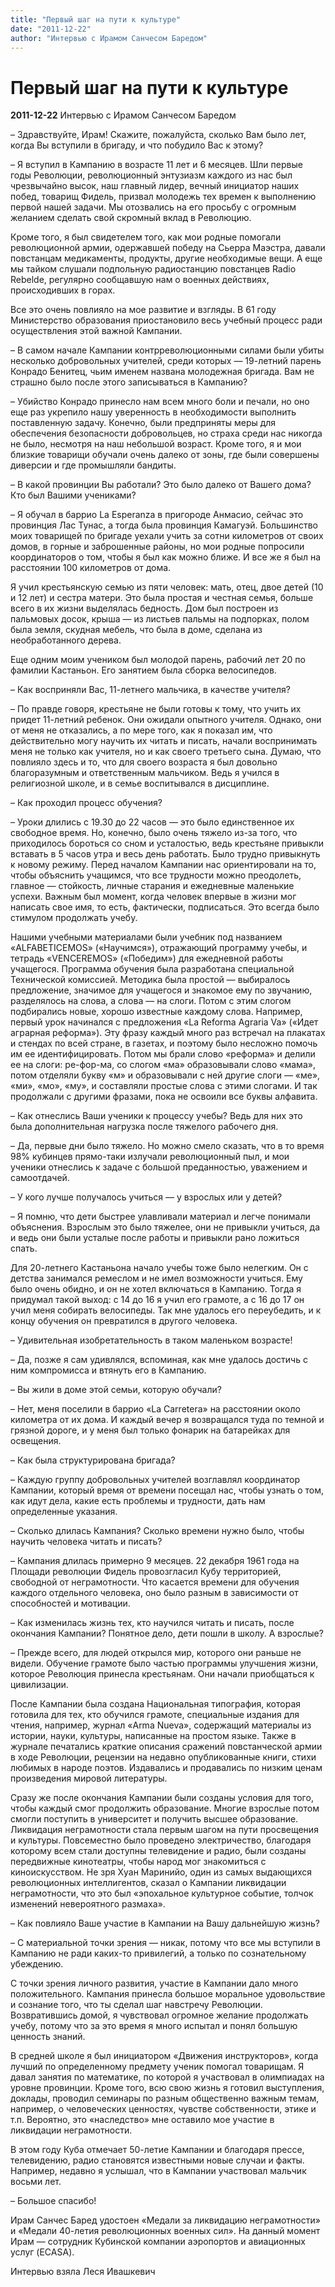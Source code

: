 ```yaml
---
title: "Первый шаг на пути к культуре"
date: "2011-12-22"
author: "Интервью с Ирамом Санчесом Баредом"
---
```


# Первый шаг на пути к культуре

**2011-12-22** Интервью с Ирамом Санчесом Баредом

–  Здравствуйте, Ирам! Скажите, пожалуйста, сколько Вам было лет, когда Вы вступили в бригаду, и что побудило Вас к этому?

–  Я вступил в Кампанию в возрасте 11 лет и 6 месяцев. Шли первые годы Революции, революционный энтузиазм каждого из нас был чрезвычайно высок, наш главный лидер, вечный инициатор наших побед, товарищ Фидель, призвал молодежь тех времен к выполнению первой нашей задачи. Мы отозвались на его просьбу с огромным желанием сделать свой скромный вклад в Революцию.



Кроме того, я был свидетелем того, как мои родные помогали революционной армии, одержавшей победу на Сьерра Маэстра, давали повстанцам медикаменты, продукты, другие необходимые вещи. А еще мы тайком слушали подпольную радиостанцию повстанцев Radio Rebelde, регулярно сообщавшую нам о военных действиях, происходивших в горах.

Все это очень повлияло на мое развитие и взгляды. В 61 году Министерство образования приостановило весь учебный процесс ради осуществления этой важной Кампании.

–  В самом начале Кампании контрреволюционными силами были убиты несколько добровольных учителей, среди которых — 19-летний парень Конрадо Бенитец, чьим именем названа молодежная бригада. Вам не страшно было после этого записываться в Кампанию?

–  Убийство Конрадо принесло нам всем много боли и печали, но оно еще раз укрепило нашу уверенность в необходимости выполнить поставленную задачу. Конечно, были предприняты меры для обеспечения безопасности добровольцев, но страха среди нас никогда не было, несмотря на наш небольшой возраст. Кроме того, я и мои близкие товарищи обучали очень далеко от зоны, где были совершены диверсии и где промышляли бандиты.

–  В какой провинции Вы работали? Это было далеко от Вашего дома? Кто был Вашими учениками?

–  Я обучал в баррио La Esperanza в пригороде Анмасио, сейчас это провинция Лас Тунас, а тогда была провинция Камагуэй. Большинство моих товарищей по бригаде уехали учить за сотни километров от своих домов, в горные и заброшенные районы, но мои родные попросили координаторов о том, чтобы я был как можно ближе. И все же я был на расстоянии 100 километров от дома.

Я учил крестьянскую семью из пяти человек: мать, отец, двое детей (10 и 12 лет) и сестра матери. Это была простая и честная семья, больше всего в их жизни выделялась бедность. Дом был построен из пальмовых досок, крыша — из листьев пальмы на подпорках, полом была земля, скудная мебель, что была в доме, сделана из необработанного дерева.

Еще одним моим учеником был молодой парень, рабочий лет 20 по фамилии Кастаньон. Его занятием была сборка велосипедов.

–  Как восприняли Вас, 11-летнего мальчика, в качестве учителя? 

–  По правде говоря, крестьяне не были готовы к тому, что учить их придет 11-летний ребенок. Они ожидали опытного учителя. Однако, они от меня не отказались, а по мере того, как я показал им, что действительно могу научить их читать и писать, начали воспринимать меня не только как учителя, но и как своего третьего сына. Думаю, что повлияло здесь и то, что для своего возраста я был довольно благоразумным и ответственным мальчиком. Ведь я учился в религиозной школе, и в семье воспитывался в дисциплине.



–  Как проходил процесс обучения?

–  Уроки длились с 19.30 до 22 часов — это было единственное их свободное время. Но, конечно, было очень тяжело из-за того, что приходилось бороться со сном и усталостью, ведь крестьяне привыкли вставать в 5 часов утра и весь день работать. Было трудно привыкнуть к новому режиму. Перед началом Кампании нас ориентировали на то, чтобы объяснить учащимся, что все трудности можно преодолеть, главное — стойкость, личные старания и ежедневные маленькие успехи. Важным был момент, когда человек впервые в жизни мог написать свое имя, то есть, фактически, подписаться. Это всегда было стимулом продолжать учебу.

Нашими учебными материалами были учебник под названием «ALFABETICEMOS» («Научимся»), отражающий программу учебы, и тетрадь «VENCEREMOS» («Победим») для ежедневной работы учащегося. Программа обучения была разработана специальной Технической комиссией. Методика была простой — выбиралось предложение, значимое для учащегося и знакомое ему по звучанию, разделялось на слова, а слова — на слоги. Потом с этим слогом подбирались новые, хорошо известные каждому слова. Например, первый урок начинался с предложения «La Reforma Agraria Va» («Идет аграрная реформа»). Эту фразу каждый много раз встречал на плакатах и стендах по всей стране, в газетах, и поэтому было несложно помочь им ее идентифицировать. Потом мы брали слово «реформа» и делили ее на слоги: ре-фор-ма, со слогом «ма» образовывали слово «мама», потом отделяли букву «м» и образовывали с ней другие слоги — «ме», «ми», «мо», «му», и составляли простые слова с этими слогами. И так продолжали с другими фразами, пока не освоили все буквы алфавита.

–  Как отнеслись Ваши ученики к процессу учебы? Ведь для них это была дополнительная нагрузка после тяжелого рабочего дня.

–  Да, первые дни было тяжело. Но можно смело сказать, что в то время 98% кубинцев прямо-таки излучали революционный пыл, и мои ученики отнеслись к задаче с большой преданностью, уважением и самоотдачей.

–  У кого лучше получалось учиться — у взрослых или у детей?

–  Я помню, что дети быстрее улавливали материал и легче понимали объяснения. Взрослым это было тяжелее, они не привыкли учиться, да и ведь они были усталые после работы и привыкли рано ложиться спать.

Для 20-летнего Кастаньона начало учебы тоже было нелегким. Он с детства занимался ремеслом и не имел возможности учиться. Ему было очень обидно, и он не хотел включаться в Кампанию. Тогда я придумал такой выход: с 14 до 16 я учил его грамоте, а с 16 до 17 он учил меня собирать велосипеды. Так мне удалось его переубедить, и к концу обучения он превратился в другого человека.

– Удивительная изобретательность в таком маленьком возрасте!

–  Да, позже я сам удивлялся, вспоминая, как мне удалось достичь с ним компромисса и втянуть его в Кампанию.

–  Вы жили в доме этой семьи, которую обучали?

–  Нет, меня поселили в баррио «La Carretera» на расстоянии около километра от их дома. И каждый вечер я возвращался туда по темной и грязной дороге, и у меня был только фонарик на батарейках для освещения.

–  Как была структурирована бригада?

–  Каждую группу добровольных учителей возглавлял координатор Кампании, который время от времени посещал нас, чтобы узнать о том, как идут дела, какие есть проблемы и трудности, дать нам определенные указания.

–  Сколько длилась Кампания? Сколько времени нужно было, чтобы научить человека читать и писать?

–  Кампания длилась примерно 9 месяцев. 22 декабря 1961 года на Площади революции Фидель провозгласил Кубу территорией, свободной от неграмотности. Что касается времени для обучения каждого отдельного человека, оно было разным в зависимости от способностей и мотивации.

–  Как изменилась жизнь тех, кто научился читать и писать, после окончания Кампании? Понятное дело, дети пошли в школу. А взрослые?

–  Прежде всего, для людей открылся мир, которого они раньше не видели. Обучение грамоте было частью программы улучшения жизни, которое Революция принесла крестьянам. Они начали приобщаться к цивилизации.

После Кампании была создана Национальная типография, которая готовила для тех, кто обучился грамоте, специальные издания для чтения, например, журнал «Arma Nueva», содержащий материалы из истории, науки, культуры, написанные на простом языке. Также в журнале печатались краткие описания сражений повстанческой армии в ходе Революции, рецензии на недавно опубликованные книги, стихи любимых в народе поэтов. Издавались и продавались по низким ценам произведения мировой литературы.

Сразу же после окончания Кампании были созданы условия для того, чтобы каждый смог продолжить образование. Многие взрослые потом смогли поступить в университет и получить высшее образование. Ликвидация неграмотности стала первым шагом на пути просвещения и культуры. Повсеместно было проведено электричество, благодаря которому всем стали доступны телевидение и радио, были созданы передвижные кинотеатры, чтобы народ мог знакомиться с киноискусством. Не зря Хуан Маринийо, один из самых выдающихся революционных интеллигентов, сказал о Кампании ликвидации неграмотности, что это был «эпохальное культурное событие, толчок изменений невероятного размаха».

– Как повлияло Ваше участие в Кампании на Вашу дальнейшую жизнь?

– С материальной точки зрения — никак, потому что все мы вступили в Кампанию не ради каких-то привилегий, а только по сознательному убеждению.

С точки зрения личного развития, участие в Кампании дало много положительного. Кампания принесла большое моральное удовольствие и сознание того, что ты сделал шаг навстречу Революции. Возвратившись домой, я чувствовал огромное желание продолжать учебу, потому что за это время я много испытал и понял большую ценность знаний.

В средней школе я был инициатором «Движения инструкторов», когда лучший по определенному предмету ученик помогал товарищам. Я давал занятия по математике, по которой я участвовал в олимпиадах на уровне провинции. Кроме того, всю свою жизнь я готовил выступления, доклады, проводил семинары по разным общественно важным темам, например, о человеческих ценностях, чувстве собственности, этике и т.п. Вероятно, это «наследство» мне оставило мое участие в ликвидации неграмотности.

В этом году Куба отмечает 50-летие Кампании и благодаря прессе, телевидению, радио становятся известными новые случаи и факты. Например, недавно я услышал, что в Кампании участвовал мальчик восьми лет.

–  Большое спасибо!

Ирам Санчес Баред удостоен «Медали за ликвидацию неграмотности» и «Медали 40-летия революционных военных сил». На данный момент Ирам — сотрудник Кубинской компании аэропортов и авиационных услуг (ECASA).

Интервью взяла Леся Ивашкевич